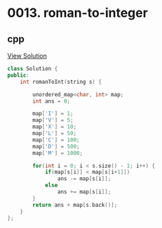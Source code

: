 # 0013. roman-to-integer

## cpp

[View Solution](0013-roman-to-integer.cpp)


```cpp
class Solution {
public:
    int romanToInt(string s) {

        unordered_map<char, int> map;
        int ans = 0;

        map['I'] = 1;
        map['V'] = 5;
        map['X'] = 10;
        map['L'] = 50;
        map['C'] = 100;
        map['D'] = 500;
        map['M'] = 1000;

        for(int i = 0; i < s.size() - 1; i++) {
            if(map[s[i]] < map[s[i+1]])
                ans -= map[s[i]];
            else
                ans += map[s[i]];
        }
        return ans + map[s.back()];
    }
};
```
